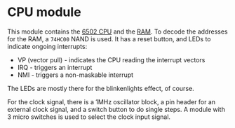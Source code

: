 # CPU module
This module contains the [6502 CPU](https://eater.net/datasheets/w65c02s.pdf) and the 
[RAM](https://www.renesas.com/us/en/document/dst/71256sa-datasheet).
To decode the addresses for the RAM, a `74HC00` NAND is used.
It has a reset button, and LEDs to indicate ongoing interrupts:
- VP (vector pull) - indicates the CPU reading the interrupt vectors
- IRQ - triggers an interrupt
- NMI - triggers a non-maskable interrupt

The LEDs are mostly there for the blinkenlights effect, of course.

For the clock signal, there is a 1MHz oscillator block, a pin header for an external clock signal, 
and a switch button to do single steps. A module with 3 micro switches is used to select the clock input signal.
